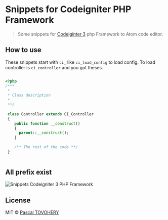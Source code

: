# Snippets for Codeigniter PHP Framework


> Some snippets for [Codeiginter 3](https://github.com/tovohery/autocomplete-codeigniter3-php) php Framework to Atom code editor.

## How to use
These snippets start with <code>ci_</code> like <code>ci_load_config</code> to load config.
To load controller is <code>ci_controller</code> and you got theses.

```php

<?php
/***
 *
 * Class description
 *
 **/
 
 class Controller extends CI_Controller
 {
    public function __construct()
    {
      parent::__construct();
    }
    
    /** The rest of the code **/
 }
 
```

## All prefix exist

![Snippets Codeigniter 3 PHP Framework](https://github.com/tovohery/autocomplete-codeigniter3-php/raw/master/screenshot-icons.png)

## License

MIT © [Pascal TOVOHERY](https://pascaltovohery.com)

[apmi-url]: https://github.com/tovohery/autocomplete-codeigniter3-php
